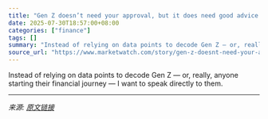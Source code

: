 ```yaml
---
title: "Gen Z doesn’t need your approval, but it does need good advice. My new column, Dollar Signs, is here to help."
date: 2025-07-30T18:57:00+08:00
categories: ["finance"]
tags: []
summary: "Instead of relying on data points to decode Gen Z — or, really, anyone starting their financial journey — I want to speak directly to them."
source_url: "https://www.marketwatch.com/story/gen-z-doesnt-need-your-approval-but-it-does-need-good-advice-my-new-column-dollar-signs-is-here-to-help-15aa2b7f?mod=mw_rss_topstories"
---
```


Instead of relying on data points to decode Gen Z — or, really, anyone starting their financial journey — I want to speak directly to them.

---

*来源: [原文链接](https://www.marketwatch.com/story/gen-z-doesnt-need-your-approval-but-it-does-need-good-advice-my-new-column-dollar-signs-is-here-to-help-15aa2b7f?mod=mw_rss_topstories)*
